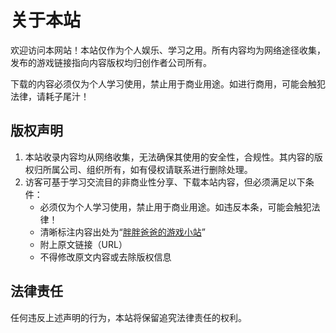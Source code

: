 # 关于本站

欢迎访问本网站！本站仅作为个人娱乐、学习之用。所有内容均为网络途径收集，发布的游戏链接指向内容版权均归创作者公司所有。

下载的内容必须仅为个人学习使用，禁止用于商业用途。如进行商用，可能会触犯法律，请耗子尾汁！

## 版权声明

1. 本站收录内容均从网络收集，无法确保其使用的安全性，合规性。其内容的版权归所属公司、组织所有，如有侵权请联系进行删除处理。
2. 访客可基于学习交流目的非商业性分享、下载本站内容，但必须满足以下条件：
   * 必须仅为个人学习使用，禁止用于商业用途。如违反本条，可能会触犯法律！
   * 清晰标注内容出处为“[胖胖爸爸的游戏小站](https://yiwangai1983.github.io/yiwangai1983)”
   * 附上原文链接（URL）
   * 不得修改原文内容或去除版权信息

## 法律责任
任何违反上述声明的行为，本站将保留追究法律责任的权利。
